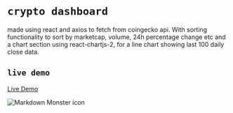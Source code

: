 # `crypto dashboard ` 
made using react and axios to fetch from coingecko api. With sorting functionality to sort by marketcap, volume, 24h percentage change etc and a chart section using react-chartjs-2, for a line chart showing last 100 daily close data. 

## `live demo`
[Live Demo](https://60bcae202c642600070f1025--sad-noyce-bacdb7.netlify.app/)

<img src="https://i.ibb.co/WDFL8yd/Screenshot-2021-06-06-at-12-34-08.png"
     alt="Markdown Monster icon"
     style="float: left; margin-right: 10px;" />
